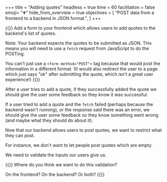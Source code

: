+++
title = "Adding quotes"
headless = true
time = 60
facilitation = false
emoji= "➕"
hide_from_overview = true
objectives = [
    "POST data from a frontend to a backend in JSON format.",
]
+++

{{<note type="Exercise">}}
Add a form to your frontend which allows users to add quotes to the backend's list of quotes.

Note: Your backend expects the quotes to be submitted as JSON. This means you will need to use a `fetch` request from JavaScript to do the POSTing.

You can't just use a `<form method="POST">` tag because that would post the information in a different format. (It would also redirect the user to a page which just says "ok" after submitting the quote, which isn't a great user experience!)
{{</note>}}

After a user tries to add a quote, if they successfully added the quote we should give the user some feedback so they know it was successful.

If a user tried to add a quote and the `fetch` failed (perhaps because the backend wasn't running), or the response said there was an error, we should give the user some feedback so they know something went wrong (and maybe what they should do about it).

Now that our backend allows users to post quotes, we want to restrict what they can post.

For instance, we don't want to let people post quotes which are empty.

We need to validate the inputs our users give us.

{{<note type="Think">}}
Where do you think we want to do this validation?

On the frontend? On the backend? Or both?
{{</note>}}
